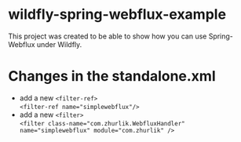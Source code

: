 # wildfly-spring-webflux-example
This project was created to be able to show how you can use Spring-Webflux under Wildfly.
# Changes in the standalone.xml
* add a new `<filter-ref>`     
`<filter-ref name="simplewebflux"/>`
* add a new `<filter>`   
`<filter class-name="com.zhurlik.WebfluxHandler" name="simplewebflux" module="com.zhurlik" />`
